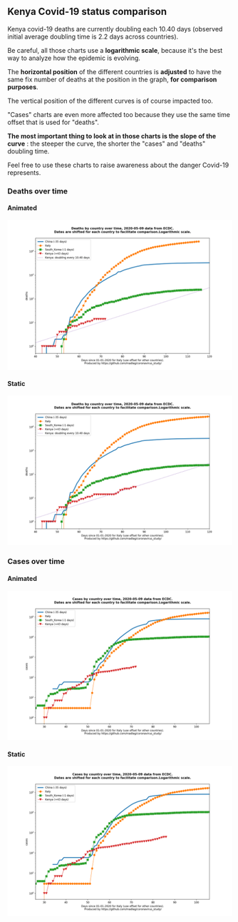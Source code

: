 ## Kenya Covid-19 status comparison 

Kenya covid-19 deaths are currently doubling each 10.40 days (observed initial average doubling time is 2.2 days across countries).



Be careful, all those charts use a **logarithmic scale**, because it's the best way to analyze how the epidemic is evolving.
 
The **horizontal position** of the different countries is **adjusted** to have the same fix number of deaths at the position in the graph, **for comparison purposes**.

The vertical position of the different curves is of course impacted too.

"Cases" charts are even more affected too because they use the same time offset that is used for "deaths".

**The most important thing to look at in those charts is the slope of the curve** : the steeper the curve, the shorter the "cases" and "deaths" doubling time.

Feel free to use these charts to raise awareness about the danger Covid-19 represents. 


 
### Deaths over time
 
#### Animated
![Kenya covid-19 deaths animated chart](https://raw.githubusercontent.com/madlag/coronavirus_study/master/notebooks/graphs/2020-05-09/countries/Kenya/2020-05-09_Kenya_deaths.gif "Kenya covid-19 deaths animated chart")   
 
#### Static
![Kenya covid-19 deaths static chart](https://raw.githubusercontent.com/madlag/coronavirus_study/master/notebooks/graphs/2020-05-09/countries/Kenya/2020-05-09_Kenya_deaths.png "Kenya covid-19 deaths static chart")   

 
### Cases over time
 
#### Animated
![Kenya covid-19 cases animated chart](https://raw.githubusercontent.com/madlag/coronavirus_study/master/notebooks/graphs/2020-05-09/countries/Kenya/2020-05-09_Kenya_cases.gif "Kenya covid-19 cases animated chart")   
 
#### Static
![Kenya covid-19 cases static chart](https://raw.githubusercontent.com/madlag/coronavirus_study/master/notebooks/graphs/2020-05-09/countries/Kenya/2020-05-09_Kenya_cases.png "Kenya covid-19 cases static chart")   

